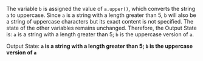 The variable `b` is assigned the value of `a.upper()`, which converts the string `a` to uppercase. Since `a` is a string with a length greater than 5, `b` will also be a string of uppercase characters but its exact content is not specified. The state of the other variables remains unchanged. Therefore, the Output State is: `a` is a string with a length greater than 5; `b` is the uppercase version of `a`.

Output State: **`a` is a string with a length greater than 5; `b` is the uppercase version of `a`**